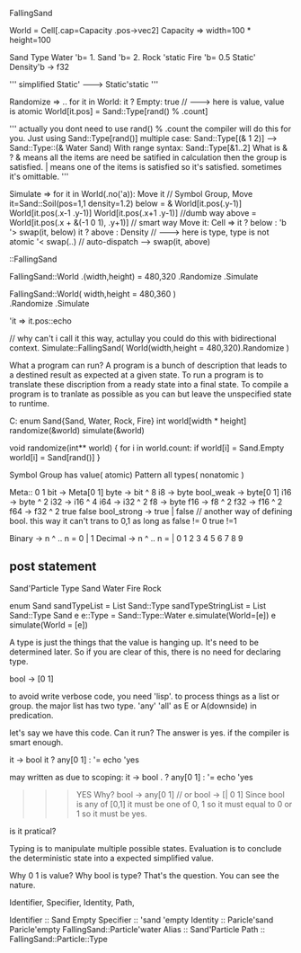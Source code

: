 FallingSand

World = Cell[.cap=Capacity .pos->vec2]
  Capacity => width=100 * height=100

Sand
  Type
    Water 'b= 1.
    Sand 'b= 2.
    Rock 'static
    Fire 'b= 0.5
  Static'
  Density'b -> f32

''' simplified
Static' ---> Static'static
'''

Randomize =>
  ..
    for it in World:
      it ? Empty: true  // ---> here is value, value is atomic
        World[it.pos] = Sand::Type[rand() % .count]

'''
actually you dont need to use rand() % .count
the compiler will do this for you. 
Just using Sand::Type[rand()]
multiple case: 
Sand::Type[(& 1 2)] --> Sand::Type::(& Water Sand)
With range syntax:
Sand::Type[&1..2]
What is & ? 
& means all the items are need be satified in calculation then the group is satisfied. 
| means one of the items is satisfied so it's satisfied.
sometimes it's omittable. 
'''

Simulate
  =>
    for it in World(.no('a)):
      Move it // Symbol Group, Move it=Sand::Soil(pos=1,1 density=1.2)
  below = & World[it.pos(.y-1)] World[it.pos(.x-1 .y-1)] World[it.pos(.x+1 .y-1)] //dumb way
  above = World[it.pos(.x + &(-1 0 1), .y+1)] // smart way
  Move it: Cell => 
    it ? below : 'b 
      '> swap(it, below) 
    it ? above : Density // ---> here is type, type is not atomic 
      '< swap(..) // auto-dispatch --> swap(it, above) 

::FallingSand

FallingSand::World
  .(width,height) = 480,320
  .Randomize
  .Simulate

FallingSand::World(
    width,height = 480,360
)  
  .Randomize
  .Simulate

'it => it.pos::echo

// why can't i call it this way, actullay you could do this with bidirectional context.
Simulate::FallingSand(
    World(width,height = 480,320).Randomize
)

What a program can run?
A program is a bunch of description that leads to a destined result as expected at a given state. 
To run a program is to translate these discription from a ready state into a final state. 
To compile a program is to tranlate as possible as you can but leave the unspecified state to runtime. 

C: 
enum Sand{Sand, Water, Rock, Fire}
int world[width * height]
randomize(&world)
simulate(&world)

void randomize(int** world) {
    for i in world.count:
        if world[i] = Sand.Empty
            world[i] = Sand[rand()]
}

Symbol Group has value( atomic)
Pattern all types( nonatomic )

Meta::
0
1
bit -> Meta[0 1]
byte -> bit ^ 8
i8 -> byte
bool_weak -> byte[0 1]
i16 -> byte ^ 2
i32 -> i16 ^ 4
i64 -> i32 ^ 2 
f8 -> byte
f16 -> f8 ^ 2
f32 -> f16 ^ 2
f64 -> f32 ^ 2
true
false
bool_strong -> true | false // another way of defining bool. this way it can't trans to 0,1 as long as false != 0 true !=1

Binary -> n ^ ..
n = 0 | 1
Decimal -> n ^ ..
n = | 0 1 2 3 4 5 6 7 8 9

## post statement

Sand'Particle
  Type
    Sand
    Water
    Fire
    Rock

enum Sand
sandTypeList = List <aquireComplierSupport>Sand::Type
sandTypeStringList = List <aquireComplierSupport>Sand::Type
Sand e
e::Type = Sand::Type::Water
e.simulate(World=[e])
e simulate(World = [e])

A type is just the things that the value is hanging up. It's need to be determined later.
So if you are clear of this, there is no need for declaring type.

bool -> [0 1]

to avoid write verbose code, you need 'lisp'. to process things as a list or group.
the major list has two type. 'any' 'all' as E or A(downside) in predication.

let's say we have this code. Can it run? The answer is yes. if the compiler is smart enough.

it -> bool
it ? any[0 1] : '=
    echo 'yes

may written as due to scoping:
it -> bool
  . ? any[0 1] : '=
    echo 'yes

>>> YES
Why?
bool -> any[0 1] // or bool -> [| 0 1]
Since bool is any of [0,1]
it must be one of 0, 1
so it must equal to 0 or 1
so it must be yes.

is it pratical?

Typing is to manipulate multiple possible states.
Evaluation is to conclude the deterministic state into a expected simplified value.

Why 0 1 is value?
Why bool is type?
That's the question.
You can see the nature.

Identifier, Specifier, Identity, Path,

Identifier ::
Sand Empty
Specifier ::
'sand 'empty
Identity ::
Paricle'sand Paricle'empty FallingSand::Particle'water
Alias ::
Sand'Particle
Path ::
FallingSand::Particle::Type

